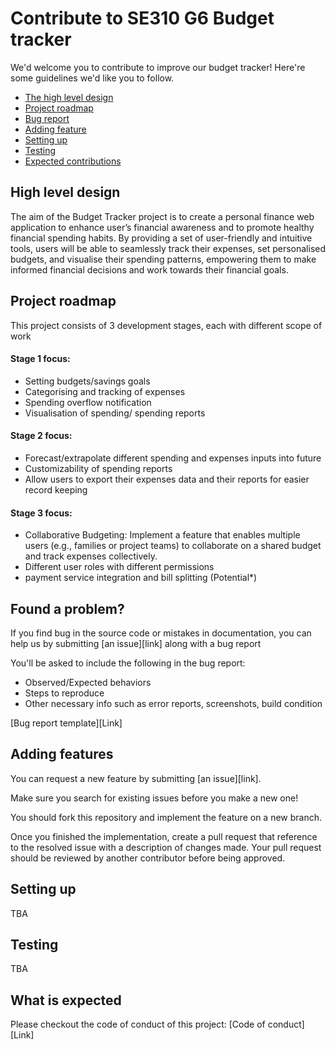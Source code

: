 
# Contribute to SE310 G6 Budget tracker 
We'd welcome you to contribute to improve our budget tracker! Here're some guidelines we'd like you to follow.
- [The high level design](#highLv)
- [Project roadmap](#projRM)
- [Bug report](#bugrep)
- [Adding feature](#newfeat)
- [Setting up](#setup)
- [Testing](#test)
- [Expected contributions](#excon)


## <a name="highLv"></a> High level design
The aim of the Budget Tracker project is to create a personal finance web application to enhance user’s financial awareness and to promote healthy financial spending habits. By providing a set of user-friendly and intuitive tools, users will be able to seamlessly track their expenses, set personalised budgets, and visualise their spending patterns, empowering them to make informed financial decisions and work towards their financial goals.
## <a name="projRM"></a> Project roadmap

This project consists of 3 development stages, each with different scope of work

#### Stage 1 focus:
- Setting budgets/savings goals
- Categorising and tracking of expenses
- Spending overflow notification
- Visualisation of spending/ spending reports

#### Stage 2 focus:
- Forecast/extrapolate different spending and expenses inputs into future
- Customizability of spending reports
- Allow users to export their expenses data and their reports for easier record keeping

#### Stage 3 focus:
- Collaborative Budgeting: Implement a feature that enables multiple users (e.g., families or project teams) to collaborate on a shared budget and track expenses collectively.
- Different user roles with different permissions
- payment service integration and bill splitting (Potential*)


## <a name="bugrep"></a>Found a problem?
If you find bug in the source code or mistakes in documentation, you can help us by submitting [an issue][link] along with a bug report

You'll be asked to include the following in the bug report:

- Observed/Expected behaviors
- Steps to reproduce
- Other necessary info such as error reports, screenshots, build condition

[Bug report template][Link]
## <a name="newfeat"></a>Adding features

You can request a new feature by submitting [an issue][link].

Make sure you search for existing issues before you make a new one!

You should fork this repository and implement the feature on a new branch. 

Once you finished the implementation, create a pull request that reference to the resolved issue with a description of changes made. Your pull request should be reviewed by another contributor before being approved.

## <a name="setup"></a>Setting up 
TBA
## <a name="test"></a>Testing
TBA
## <a name="excon"></a>What is expected
Please checkout the code of conduct of this project: [Code of conduct][Link]

